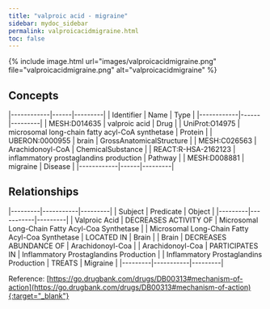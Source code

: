 ```yaml
---
title: "valproic acid - migraine"
sidebar: mydoc_sidebar
permalink: valproicacidmigraine.html
toc: false 
---
```


{% include image.html url="images/valproicacidmigraine.png" file="valproicacidmigraine.png" alt="valproicacidmigraine" %}

## Concepts

|------------|------|---------|
| Identifier | Name | Type    |
|------------|------|---------|
| MESH:D014635 | valproic acid | Drug |
| UniProt:O14975 | microsomal long-chain fatty acyl-CoA synthetase | Protein |
| UBERON:0000955 | brain | GrossAnatomicalStructure |
| MESH:C026563 | Arachidonoyl-CoA | ChemicalSubstance |
| REACT:R-HSA-2162123 | inflammatory prostaglandins production | Pathway |
| MESH:D008881 | migraine | Disease |
|------------|------|---------|

## Relationships

|---------|-----------|---------|
| Subject | Predicate | Object  |
|---------|-----------|---------|
| Valproic Acid | DECREASES ACTIVITY OF | Microsomal Long-Chain Fatty Acyl-Coa Synthetase |
| Microsomal Long-Chain Fatty Acyl-Coa Synthetase | LOCATED IN | Brain |
| Brain | DECREASES ABUNDANCE OF | Arachidonoyl-Coa |
| Arachidonoyl-Coa | PARTICIPATES IN | Inflammatory Prostaglandins Production |
| Inflammatory Prostaglandins Production | TREATS | Migraine |
|---------|-----------|---------|

Reference: [https://go.drugbank.com/drugs/DB00313#mechanism-of-action](https://go.drugbank.com/drugs/DB00313#mechanism-of-action){:target="_blank"}